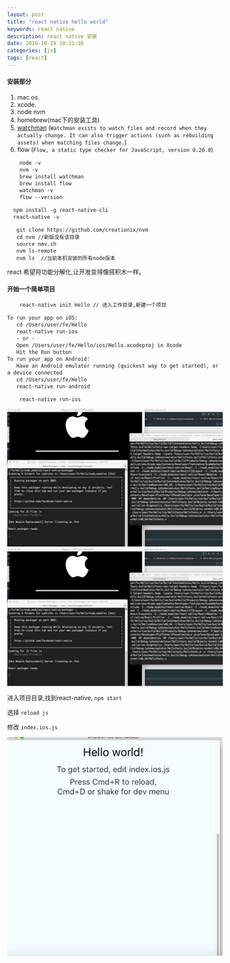 ```yaml
---
layout: post
title: "react native hello world"
keywords: react native
description: react native 安装
date: 2016-10-29 10:31:36
categories: [js]
tags: [react]
---
```


#### 安装部分

1. mac os.
2. xcode.
3. node nvm 
4. homebrew(mac下的安装工具)
5. [watchman](https://github.com/facebook/watchman#watchman) (`Watchman exists to watch files and record when they actually change. It can also trigger actions (such as rebuilding assets) when matching files change.`)
6. flow (`Flow, a static type checker for JavaScript, version 0.26.0`)

```text
    node -v
    nvm -v
    brew install watchman
    brew install flow
    watchman -v
    flow --version
```

```text
  npm install -g react-native-cli  
  react-native -v
```

```text
   git clone https://github.com/creationix/nvm
   cd nvm //新版没有该目录
   source nmv.sh
   nvm ls-remote
   nvm ls  //当前本机安装的所有node版本
```

react 希望将功能分解化,让开发变得像搭积木一样。

#### 开始一个简单项目

```text
    react-native init Hello // 进入工作目录,新建一个项目
```

```text
To run your app on iOS:
   cd /Users/user/fe/Hello
   react-native run-ios
   - or -
   Open /Users/user/fe/Hello/ios/Hello.xcodeproj in Xcode
   Hit the Run button
To run your app on Android:
   Have an Android emulator running (quickest way to get started), or a device connected
   cd /Users/user/fe/Hello
   react-native run-android
```


```text
    react-native run-ios
```

 ![执行情况](/assets/img/hellowrold.png)
 ![报错处理](/assets/img/hellowrold.png)
 
 进入项目目录,找到react-native, `npm start`
 
 选择 `reload js`
 
 修改 `index.ios.js` 
 
 ![报错处理](/assets/img/hello-success.png)
 
 
  
  

 
 
 
 

  